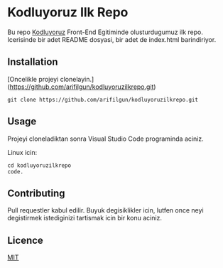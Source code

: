 # Kodluyoruz Ilk Repo

Bu repo [Kodluyoruz](https://www.kodluyoruz.org/) Front-End Egitiminde olusturdugumuz ilk repo. Icerisinde bir adet README dosyasi, bir adet de index.html barindiriyor.

## Installation

[Oncelikle projeyi clonelayin.] (https://github.com/arifilgun/kodluyoruzilkrepo.git)
```
git clone https://github.com/arifilgun/kodluyoruzilkrepo.git
```

## Usage

Projeyi cloneladiktan sonra Visual Studio Code programinda aciniz.

Linux icin: 
``` 
cd kodluyoruzilkrepo
code.
```

## Contributing

Pull requestler kabul edilir. Buyuk degisiklikler icin, lutfen once neyi degistirmek istediginizi tartismak icin bir konu aciniz.

## Licence

[MIT](https://choosealicense.com/licenses/mit/)


